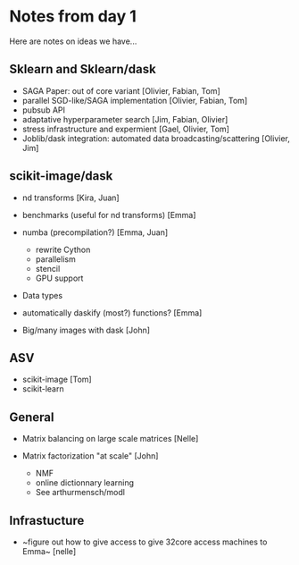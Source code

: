 # Notes from day 1

Here are notes on ideas we have...

## Sklearn and Sklearn/dask

- SAGA Paper: out of core variant [Olivier, Fabian, Tom]
- parallel SGD-like/SAGA implementation  [Olivier, Fabian, Tom]
- pubsub API
- adaptative hyperparameter search [Jim, Fabian, Olivier]
- stress infrastructure and expermient [Gael, Olivier, Tom]
- Joblib/dask integration: automated data broadcasting/scattering [Olivier, Jim]

## scikit-image/dask

- nd transforms [Kira, Juan] 
- benchmarks (useful for nd transforms) [Emma]
- numba (precompilation?) [Emma, Juan]

    - rewrite Cython
    - parallelism
    - stencil
    - GPU support

- Data types
- automatically daskify (most?) functions? [Emma]
- Big/many images with dask [John]

## ASV

- scikit-image [Tom]
- scikit-learn 

## General

- Matrix balancing on large scale matrices [Nelle]
- Matrix factorization "at scale" [John]

    - NMF
    - online dictionnary learning
    - See arthurmensch/modl

## Infrastucture

- ~figure out how to give access to give 32core access machines to Emma~ [nelle]
